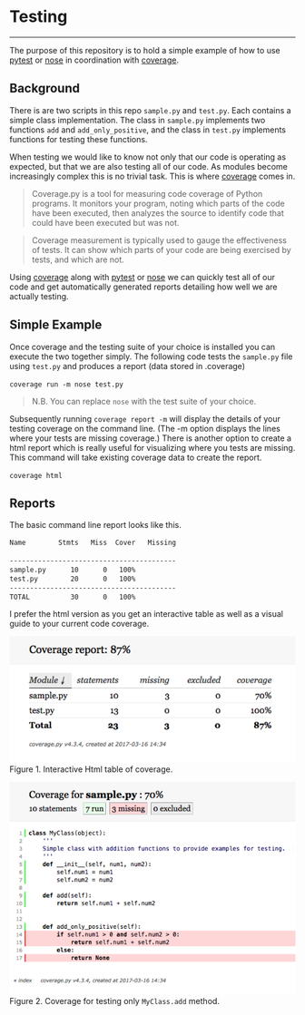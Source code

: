 # Testing
<hr>

The purpose of this repository is to hold a simple example of how to use [pytest](http://doc.pytest.org/en/latest/) or [nose](http://nose.readthedocs.io/en/latest/index.html) in coordination with [coverage](https://coverage.readthedocs.io/en/coverage-4.3.4/index.html).

## Background

There is are two scripts in this repo `sample.py` and `test.py`. Each contains a simple class implementation. The class in `sample.py` implements two functions `add` and `add_only_positive`, and the class in `test.py` implements functions for testing these functions.

When testing we would like to know not only that our code is operating as expected, but that we are also testing all of our code. As modules become increasingly complex this is no trivial task. This is where [coverage](https://coverage.readthedocs.io/en/coverage-4.3.4/index.html) comes in.

>Coverage.py is a tool for measuring code coverage of Python programs. It monitors your program, noting which parts of the code have been executed, then analyzes the source to identify code that could have been executed but was not.

>Coverage measurement is typically used to gauge the effectiveness of tests. It can show which parts of your code are being exercised by tests, and which are not.

Using [coverage](https://coverage.readthedocs.io/en/coverage-4.3.4/index.html) along with [pytest](http://doc.pytest.org/en/latest/) or [nose](http://nose.readthedocs.io/en/latest/index.html) we can quickly test all of our code and get automatically generated reports detailing how well we are actually testing.

## Simple Example

Once coverage and the testing suite of your choice is installed you can execute the two together simply. The following code tests the `sample.py` file using `test.py` and produces a report (data stored in .coverage)

`coverage run -m nose test.py`

> N.B. You can replace `nose` with the test suite of your choice.

Subsequently running `coverage report -m` will display the details of your testing coverage on the command line. (The -m option displays the lines where your tests are missing coverage.) There is another option to create a html report which is really useful for visualizing where you tests are missing. This command will take existing coverage data to create the report.

`coverage html`

## Reports

The basic command line report looks like this.
```
Name        Stmts   Miss  Cover   Missing

-----------------------------------------
sample.py      10      0   100%
test.py        20      0   100%
-----------------------------------------
TOTAL          30      0   100%
```

I prefer the html version as you get an interactive table as well as a visual guide to your current code coverage.

![Coverage Html Table](Coverage_table.png)
Figure 1. Interactive Html table of coverage.

![Sample.py Coverage](Sample_py_coverage.png)
Figure 2. Coverage for testing only `MyClass.add` method.
